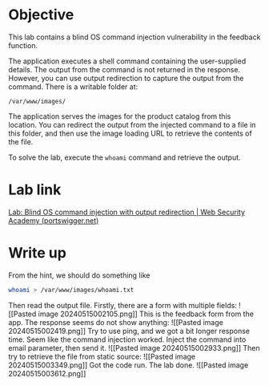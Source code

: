 # Objective
This lab contains a blind OS command injection vulnerability in the feedback function.

The application executes a shell command containing the user-supplied details. The output from the command is not returned in the response. However, you can use output redirection to capture the output from the command. There is a writable folder at:

`/var/www/images/`

The application serves the images for the product catalog from this location. You can redirect the output from the injected command to a file in this folder, and then use the image loading URL to retrieve the contents of the file.

To solve the lab, execute the `whoami` command and retrieve the output.
# Lab link
[Lab: Blind OS command injection with output redirection | Web Security Academy (portswigger.net)](https://portswigger.net/web-security/os-command-injection/lab-blind-output-redirection)
# Write up
From the hint, we should do something like
```bash
whoami > /var/www/images/whoami.txt
```
Then read the output file.
Firstly, there are a form with multiple fields:
![[Pasted image 20240515002105.png]]
This is the feedback form from the app.
The response seems do not show anything:
![[Pasted image 20240515002419.png]]
Try to use ping, and we got a bit longer response time. Seem like the command injection worked.
Inject the command into email parameter, then send it. 
![[Pasted image 20240515002933.png]]
Then try to retrieve the file from static source:
![[Pasted image 20240515003349.png]]
Got the code run. The lab done.
![[Pasted image 20240515003612.png]]
